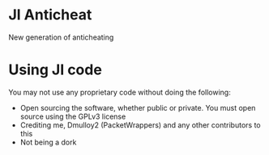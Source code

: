 # JI Anticheat
 New generation of anticheating


# Using JI code
You may not use any proprietary code without doing the following:
- Open sourcing the software, whether public or private. You must open source using the GPLv3 license
- Crediting me, Dmulloy2 (PacketWrappers) and any other contributors to this
- Not being a dork
